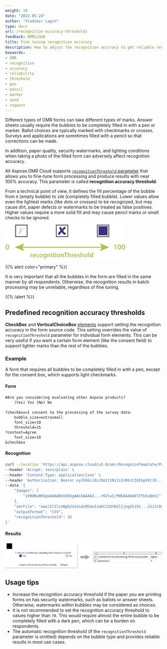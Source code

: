 ```yaml
---
weight: 10
date: "2023-05-24"
author: "Vladimir Lapin"
type: docs
url: /recognition-accuracy-threshold/
feedback: OMRCLOUD
title: Fine tuning recognition accuracy
description: How to adjust the recognition accuracy to get reliable results under various conditions.
keywords:
- OMR
- recognition
- accuracy
- reliability
- threshold
- pen
- pencil
- marker
- send
- request
---
```


Different types of OMR forms can take different types of marks. Answer sheets usually require the bubbles to be completely filled in with a pen or marker. Ballot choices are typically marked with checkmarks or crosses. Surveys and applications are sometimes filled with a pencil so that corrections can be made.

In addition, paper quality, security watermarks, and lighting conditions when taking a photo of the filled form can adversely affect recognition accuracy.

All Aspose.OMR Cloud supports [`recognitionThreshold` parameter](/omr/send-form-for-recognition/#recognition-accuracy) that allows you to fine-tune form processing and produce results with near 100% accuracy. This parameter is called **recognition accuracy threshold**.

From a technical point of view, it defines the fill percentage of the bubble from `0` (empty bubble) to `100` (completely filled bubble). Lower values allow even the lightest marks (like dots or crosses) to be recognized, but may cause dirt, paper defects or watermarks to be treated as false positives. Higher values require a more solid fill and may cause pencil marks or small checks to be ignored.

![Recognition accuracy threshold](recognitionThreshold.png)

{{% alert color="primary" %}} 

It is very important that all the bubbles in the form are filled in the same manner by all respondents. Otherwise, the recognition results in batch processing may be unreliable, regardless of fine tuning.

{{% /alert %}} 

## Predefined recognition accuracy thresholds

**CheckBox** and **VerticalChoiceBox** [elements](/omr/design-form/) support setting the recognition accuracy in the form source code. This setting overrides the value of `recognitionThreshold` parameter for individual form elements. This can be very useful if you want a certain form element (like the consent field) to support lighter marks than the rest of the bubbles.

### Example

A form that requires all bubbles to be completely filled in with a pen, except for the consent box, which supports light checkmarks.

#### Form

```
#Are you considering evaluating other Aspose products?
	(Yes) Yes (No) No

?checkbox=I consent to the processing of the survey data:
	bubble_size=extrasmall
	font_size=10
	threshold=15
?content=Agree
	font_size=10
&checkbox
```

#### Recognition

```bash
curl --location 'https://api.aspose.cloud/v5.0/omr/RecognizeTemplate/PostRecognizeTemplate' \
--header 'Accept: text/plain' \
--header 'Content-Type: application/json' \
--header 'Authorization: Bearer eyJhbGciOiJSUzI1NiIsInR5cCI6IkpXVCJ9...doQ6a6Nt2JlbO3fEGg' \
--data '{
	"Images": [
		"iVBORw0KGgoAAAANSUhEUgAACbAAAA2...rR2lwI/PWEAAAAAElFTkSuQmCC"
	],
	"omrFile": "ewoJIlZlcnNpb24iOiAiMS4wIiwKCSJOYW1lIjogIk15V...CSJJc0dlbmVyYXRlZCI6IHRydWUKfQ==",
	"outputFormat": "CSV",
	"recognitionThreshold": 35
}'
```

#### Results

![Predefined recognition accuracy threshold for checkbox](predefined-accuracy-threshold.png)

## Usage tips

- Increase the recognition accuracy threshold if the paper you are printing forms on has security watermarks, such as ballots or answer sheets. Otherwise, watermarks within bubbles may be considered as choices.
- It is not recommended to set the recognition accuracy threshold to values higher than `70`. This would require almost the entire bubble to be completely filled with a dark pen, which can be a burden on respondents.
- The automatic recognition threshold (if the `recognitionThreshold` parameter is omitted) depends on the bubble type and provides reliable results in most use cases.
